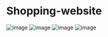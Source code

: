 # Shopping-website

![image](https://user-images.githubusercontent.com/108126884/204218107-dd8573de-c283-49cd-9d15-a71295df7186.png)
![image](https://user-images.githubusercontent.com/108126884/204218186-37d35532-e525-4659-b720-6e1cfdd52299.png)
![image](https://user-images.githubusercontent.com/108126884/204218227-9afffed0-10ae-4c45-ba84-4e238896c73c.png)
![image](https://user-images.githubusercontent.com/108126884/204218249-20e3dc7b-d609-4b56-8605-0827f4cb4482.png)
